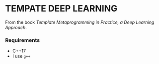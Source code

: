 # TEMPATE DEEP LEARNING 
From the book _Template Metaprogramming in Practice, a Deep Learning Approach_. 

### Requirements 
- C++17
- I use `g++`
